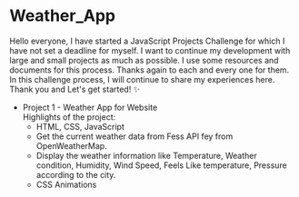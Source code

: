 # Weather_App

Hello everyone, I have started a JavaScript Projects Challenge for which I have not set a deadline for myself. I want to continue my development with large and small projects as much as possible. I use some resources and documents for this process. Thanks again to each and every one for them. In this challenge process, I will continue to share my experiences here. Thank you and Let's get started! ✨
* Project 1 - Weather App for Website
    <br> Highlights of the project:
    * HTML, CSS, JavaScript
    * Get the current weather data from Fess API fey from OpenWeatherMap.
    * Display the weather information like Temperature, Weather condition, Humidity, Wind Speed, Feels Like temperature, Pressure according to the city.
    * CSS Animations
